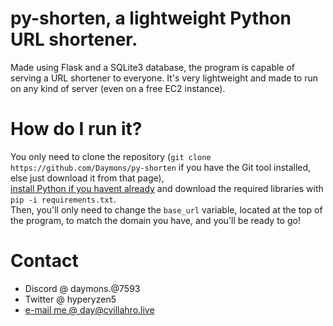 # py-shorten, a lightweight Python URL shortener. 
Made using Flask and a SQLite3 database, the program is capable of serving a URL shortener to everyone. It's very lightweight and made to run on any kind of server (even on a free EC2 instance).

# How do I run it?
You only need to clone the repository (``git clone https://github.com/Daymons/py-shorten`` if you have the Git tool installed, else just download it from that page),   
[install Python if you havent already](https://www.python.org/downloads/) and download the required libraries with ``pip -i requirements.txt``.   
Then, you'll only need to change the ``base_url`` variable, located at the top of the program, to match the domain you have, and you'll be ready to go!

# Contact
* Discord @ daymons.@7593   
* Twitter @ hyperyzen5   
* [e-mail me @ day@cvillahro.live](mailto:day@cvillahro.live)